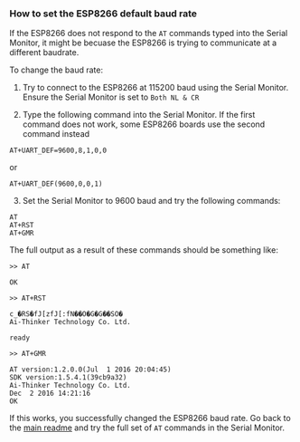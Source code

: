 ### How to set the ESP8266 default baud rate

If the ESP8266 does not respond to the ```AT``` commands typed into the Serial Monitor, it might be becuase the ESP8266 is trying to communicate at a different baudrate.

To change the baud rate:

1. Try to connect to the ESP8266 at 115200 baud using the Serial Monitor. Ensure the Serial Monitor is set to ```Both NL & CR```

2. Type the following command into the Serial Monitor. If the first command does not work, some ESP8266 boards use the second command instead

```
AT+UART_DEF=9600,8,1,0,0
```

or

```
AT+UART_DEF(9600,0,0,1)
```

3. Set the Serial Monitor to 9600 baud and try the following commands:

```
AT
AT+RST
AT+GMR
```

The full output as a result of these commands should be something like:

```
>> AT

OK

>> AT+RST

c_�RS�fJ[zfJ[:fN��O�G�G��SO�
Ai-Thinker Technology Co. Ltd.

ready

>> AT+GMR

AT version:1.2.0.0(Jul  1 2016 20:04:45)
SDK version:1.5.4.1(39cb9a32)
Ai-Thinker Technology Co. Ltd.
Dec  2 2016 14:21:16
OK
```

If this works, you successfully changed the ESP8266 baud rate. Go back to the [main readme](../README.md) and try the full set of ```AT``` commands in the Serial Monitor.
